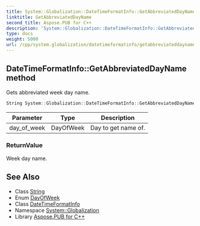 ```yaml
---
title: System::Globalization::DateTimeFormatInfo::GetAbbreviatedDayName method
linktitle: GetAbbreviatedDayName
second_title: Aspose.PUB for C++
description: 'System::Globalization::DateTimeFormatInfo::GetAbbreviatedDayName method. Gets abbreviated week day name in C++.'
type: docs
weight: 5000
url: /cpp/system.globalization/datetimeformatinfo/getabbreviateddayname/
---
```

## DateTimeFormatInfo::GetAbbreviatedDayName method


Gets abbreviated week day name.

```cpp
String System::Globalization::DateTimeFormatInfo::GetAbbreviatedDayName(DayOfWeek day_of_week) const
```


| Parameter | Type | Description |
| --- | --- | --- |
| day_of_week | DayOfWeek | Day to get name of. |

### ReturnValue

Week day name.

## See Also

* Class [String](../../../system/string/)
* Enum [DayOfWeek](../../../system/dayofweek/)
* Class [DateTimeFormatInfo](../)
* Namespace [System::Globalization](../../)
* Library [Aspose.PUB for C++](../../../)
